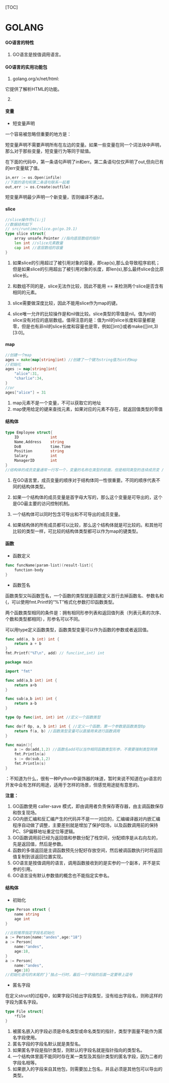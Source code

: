 [TOC]

# GOLANG

#### GO语言的特性

1. GO语言是按值调用语言。



#### GO语言的实用功能包

1. golang.org/x/net/html:

它提供了解析HTML的功能。

2. 



#### 变量

* 短变量声明

一个容易被忽略但重要的地方是：

短变量声明不需要声明所有在左边的变量。如果一些变量在同一个词法块中声明，那么对于那些变量，短变量行为等同于赋值。

在下面的代码中，第一条语句声明了in和err。第二条语句仅仅声明了out,但向已有的err变量赋了值。

```go
in,err := os.Open(infile)
//下面的语句和第二条语句联系一起看
out,err := os.Create(outfile)
```

短变量声明最少声明一个新变量，否则编译不通过。



#### slice

```go
//slice操作符s[i:j]
//数据结构如下
// src/runtime/slice.go(go.19.1)
type slice struct{
    array unsafe.Pointer //指向底层数组的指针
    len int //slice元素数量
    cap int //底层数组的容量
}
```

1. 如果slice的引用超过了被引用对象的容量，即cap(s),那么会导致程序宕机；但是如果slice的引用超出了被引用对象的长度，即len(s),那么最终slice会比原slice长。

2. 和数组不同的是，slice无法作比较，因此不能用 == 来检测两个slice是否含有相同的元素。
3. slice需要做深度比较，因此不能用slice作为map的键。
4. slice唯一允许的比较操作是和nil做比较。slice类型的零值是nil。值为nil的slice没有对应的底层数组。值得注意的是：值为nil的slice长度和容量都是零，但是也有非nil的slice长度和容量也是零，例如[]int{}或者make([]int,3)[3:0]。



#### map

```go
//创建一个map
ages = make(map[string]int) //创建了一个键为string值为int的map
//初始化
ages := map[string]int{
	"alice":31,
	"charlie":34,
}
//or 
ages["alice"] = 31
```

1. map元素不是一个变量，不可以获取它的地址
2. map使用给定的键来查找元素，如果对应的元素不存在，就返回值类型的零值



#### 结构体

```go
type Employee struct{
	ID				int
    Name,Address	string
    DoB				time.Time
    Position		string
    Salary			int
    ManagerID		int
}
//结构体的成员变量通常一行写一个，变量的名称在类型的前面，但是相同类型的连续成员变 //量可以写在一行上
```

1. 在GO语言里，成员变量的顺序对于结构体同一性很重要。不同的顺序代表不同的结构体类型。

2. 如果一个结构体的成员变量是首字母大写的，那么这个变量是可导出的，这个是GO最主要的访问控制机制。

3. 一个结构体可以同时包含可导出和不可导出的成员变量。

4. 如果结构体的所有成员都可以比较，那么这个结构体就是可比较的。和其他可比较的类型一样，可比较的结构体类型都可以作为map的键类型。

   



#### 函数

* 函数定义

```go
func funcName(param-list)(result-list){
	function-body
}
```

* 函数签名

函数类型又叫函数签名，一个函数的类型就是函数定义首行去掉函数名、参数名和{，可以使用fmt.Printf的“%T”格式化参数打印函数类型。

两个函数类型相同的条件是：拥有相同形参列表和返回值列表（列表元素的次序、个数和类型都相同），形参名可以不同。

可以用type定义函数类型，函数类型变量可以作为函数的参数或者返回值。

```go
func add(a, b int) int {
	return a + b
}
fmt.Printf("%T\n", add) // func(int,int) int
```

```go
package main

import "fmt"

func add(a,b int) int {
    return a+b
}

func sub(a,b int) int {
    return a-b
}

type Op func(int, int) int //定义一个函数类型

func do(f Op, a, b int) int { //定义一个函数，第一个参数是函数类型Op
    return f(a, b) //函数类型变量可以直接用来进行函数调用
}

func main(){
    a := do(add,1,2) //函数名add可以当作相同函数类型形参，不需要强制类型转换
    fmt.Println(a)
    s := do(sub,1,2)
    fmt.Println(s)
}

```

：不知道为什么，很有一种Python中装饰器的味道，暂时来说不知道在go语言的开发中会有怎样的用途，适用于怎样的场景，但感觉用途挺有意思的。

**注意：**
1. GO函数使用 caller-save 模式，即由调用者负责保存寄存器，由主调函数保存和恢复现场。
2. GO内嵌汇编和反汇编产生的代码并不是一一对应的，汇编编译器对内嵌汇编程序自动做了调整，主要差别就是增加了保护现场，以及函数调用前的保持PC、SP偏移地址重定位等逻辑。
3. GO函数调用前已经为返回值和参数分配了栈空间，分配顺序是从右向左的，先是返回值，然后是参数。
4. 函数的多值返回是主调函数预先分配好存放空间，然后被调函数执行时将返回值复制到该返回位置实现。
5. GO语言是按值调用的语言，调用函数接收到的是实参的一个副本，并不是实参的引用。
6. GO语言没有默认参数值的概念也不能指定实参名。



#### 结构体

* 初始化

```go
type Person struct {
	name string
	age int
}

//比较推荐指定字段名初始化
a := Person{name:"andes",age:"18"}
a := Person{
    name:"andes",
    age:18,
}
a := Person{
    name:"andes",
    age:18}
//初始化语句的末尾的‘}’独占一行时，最后一个字段的后面一定要带上逗号
```

* 匿名字段

在定义struct的过程中，如果字段只给出字段类型，没有给出字段名，则称这样的字段为匿名字段。

```go
type File struct{
	*file
}
```

1. 被匿名嵌入的字段必须是命名类型或命名类型的指针，类型字面量不能作为匿名字段使用。
2. 匿名字段的字段名默认就是类型名。
3. 如果匿名字段是指针类型，则默认的字段名就是指针指向的类型名。
4. 一个结构体里面不能同时存在某一类型及其指针类型的匿名字段，因为二者的字段名相等。
5. 如果嵌入的字段来自其他包，则需要加上包名，并且必须是其他包可以导出的类型。





